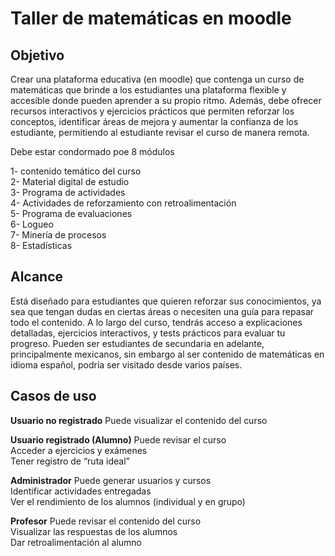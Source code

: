 # Taller de matemáticas en moodle
## Objetivo
Crear una plataforma educativa (en moodle) que contenga un curso de matemáticas que brinde a los estudiantes una plataforma flexible y accesible donde pueden aprender a su propio ritmo. 
Además, debe ofrecer recursos interactivos y ejercicios prácticos que permiten reforzar los conceptos, identificar áreas de mejora y aumentar la confianza de los estudiante, permitiendo al estudiante revisar el curso de manera remota. 

Debe estar condormado poe 8 módulos

1- contenido temático del curso  
2- Material digital de estudio  
3- Programa de actividades  
4- Actividades de reforzamiento con retroalimentación   
5- Programa de evaluaciones   
6- Logueo   
7- Minería de procesos   
8- Estadísticas   

## Alcance
Está diseñado para estudiantes que quieren reforzar sus conocimientos, ya sea que tengan dudas en ciertas áreas o necesiten una guía para repasar todo el contenido. A lo largo del curso, tendrás acceso a explicaciones detalladas, ejercicios interactivos, y tests prácticos para evaluar tu progreso.
Pueden ser estudiantes de secundaria en adelante, principalmente mexicanos, sin embargo al ser contenido de matemáticas en idioma español, podría ser visitado desde varios países. 

## Casos de uso
**Usuario no registrado**
Puede visualizar el contenido del curso  

**Usuario registrado (Alumno)**
Puede revisar el curso  
Acceder a ejercicios y exámenes   
Tener registro de “ruta ideal”  

**Administrador**
Puede generar usuarios y cursos  
Identificar actividades entregadas  
Ver el rendimiento de los alumnos (individual y en grupo)

**Profesor**
Puede revisar el contenido del curso   
Visualizar las respuestas de los alumnos   
Dar retroalimentación al alumno 
